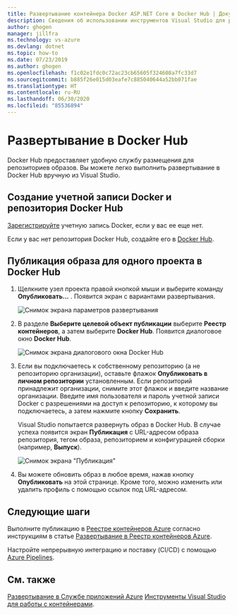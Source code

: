 ```yaml
---
title: Развертывание контейнера Docker ASP.NET Core в Docker Hub | Документация Майкрософт
description: Сведения об использовании инструментов Visual Studio для работы с контейнерами с целью развертывания веб-приложения ASP.NET Core в Docker Hub
author: ghogen
manager: jillfra
ms.technology: vs-azure
ms.devlang: dotnet
ms.topic: how-to
ms.date: 07/23/2019
ms.author: ghogen
ms.openlocfilehash: f1c02e1fdc0c72ac23cb65605f324608a7fc33d7
ms.sourcegitcommit: b885f26e015d03eafe7c885040644a52bb071fae
ms.translationtype: HT
ms.contentlocale: ru-RU
ms.lasthandoff: 06/30/2020
ms.locfileid: "85536894"
---
```

# <a name="deploy-to-docker-hub"></a>Развертывание в Docker Hub

Docker Hub предоставляет удобную службу размещения для репозиториев образов. Вы можете легко выполнить развертывание в Docker Hub вручную из Visual Studio.

## <a name="create-a-docker-account-and-docker-hub-repository"></a>Создание учетной записи Docker и репозитория Docker Hub

[Зарегистрируйте](https://hub.docker.com/signup) учетную запись Docker, если у вас ее еще нет.

Если у вас нет репозитория Docker Hub, создайте его в [Docker Hub](https://hub.docker.com/).

## <a name="publish-the-image-for-a-single-project-to-docker-hub"></a>Публикация образа для одного проекта в Docker Hub

1. Щелкните узел проекта правой кнопкой мыши и выберите команду **Опубликовать...** . Появится экран с вариантами развертывания.

   ![Снимок экрана параметров развертывания](media/deploy-docker-hub/container-tools-docker-hub-deploy.png)

1. В разделе **Выберите целевой объект публикации** выберите **Реестр контейнеров**, а затем выберите **Docker Hub**. Появится диалоговое окно **Docker Hub**.

   ![Снимок экрана диалогового окна Docker Hub](media/deploy-docker-hub/container-tools-docker-hub-credentials.png)

1. Если вы подключаетесь к собственному репозиторию (а не репозиторию организации), оставьте флажок **Опубликовать в личном репозитории** установленным. Если репозиторий принадлежит организации, снимите этот флажок и введите название организации. Введите имя пользователя и пароль учетной записи Docker с разрешениями на доступ к репозиторию, к которому вы подключаетесь, а затем нажмите кнопку **Сохранить**.  

   Visual Studio попытается развернуть образ в Docker Hub.  В случае успеха появится экран **Публикация** с URL-адресом образа репозитория, тегом образа, репозиторием и конфигурацией сборки (например, **Выпуск**).

   ![Снимок экрана "Публикация"](media/deploy-docker-hub/container-tools-docker-hub-finished.png)

1. Вы можете обновить образ в любое время, нажав кнопку **Опубликовать** на этой странице.  Кроме того, можно изменить или удалить профиль с помощью ссылок под URL-адресом.

## <a name="next-steps"></a>Следующие шаги

Выполните публикацию в [Реестре контейнеров Azure](/azure/container-registry/) согласно инструкциям в статье [Развертывание в Реестр контейнеров Azure](hosting-web-apps-in-docker.md).

Настройте непрерывную интеграцию и поставку (CI/CD) с помощью [Azure Pipelines](/azure/devops/pipelines/?view=azure-devops).

## <a name="see-also"></a>См. также

[Развертывание в Службе приложений Azure](deploy-app-service.md)
[Инструменты Visual Studio для работы с контейнерами](/visualstudio/containers/).